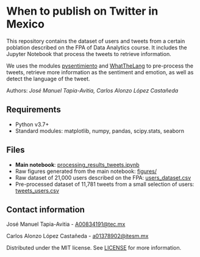 # When to publish on Twitter in Mexico

This repository contains the dataset of users and tweets from a certain poblation described on the FPA of Data Analytics course. It includes the Jupyter Notebook that process the tweets to retrieve information.

We uses the modules [pysentimiento](https://pypi.org/project/pysentimiento/) and [WhatTheLang](https://pypi.org/project/whatthelang/) to pre-process the tweets, retrieve more information as the sentiment and emotion, as well as detect the language of the tweet.

Authors: _José Manuel Tapia-Avitia, Carlos Alonzo López Castañeda_

## Requirements

- Python v3.7+
- Standard modules: matplotlib, numpy, pandas, scipy.stats, seaborn

## Files

- **Main notebook**: [processing_results_tweets.ipynb](./processing_results_tweets.ipynb)
- Raw figures generated from the main notebook: [figures/](./figures/)
- Raw dataset of 21,000 users described on the FPA: [users_dataset.csv](./datasets/users_dataset.csv)
- Pre-processed dataset of 11,781 tweets from a small selection of users: [tweets_users.csv](./datasets/tweets_users.csv)

## Contact information

José Manuel Tapia-Avitia - [A00834191@tec.mx](mailto:A00834191@tec.mx)

Carlos Alonzo López Castañeda - [a01378902@itesm.mx](mailto:a01378902@itesm.mx)

Distributed under the MIT license. See [LICENSE](./LICENSE) for more information.
